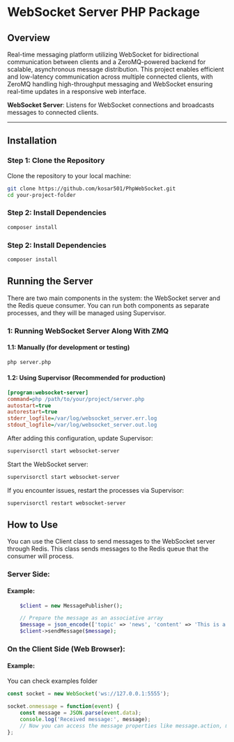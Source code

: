 # WebSocket Server PHP Package

## Overview

Real-time messaging platform utilizing WebSocket for bidirectional communication between clients and a ZeroMQ-powered backend for scalable, asynchronous message distribution. This project enables efficient and low-latency communication across multiple connected clients, with ZeroMQ handling high-throughput messaging and WebSocket ensuring real-time updates in a responsive web interface.

**WebSocket Server**: Listens for WebSocket connections and broadcasts messages to connected clients.

---

## Installation

### Step 1: Clone the Repository
Clone the repository to your local machine:
```bash
git clone https://github.com/kosar501/PhpWebSocket.git
cd your-project-folder
```

### Step 2: Install Dependencies
```bash
composer install
```
### Step 2: Install Dependencies
```bash
composer install
```
## Running the Server
There are two main components in the system: the WebSocket server and the Redis queue consumer.
You can run both components as separate processes, and they will be managed using Supervisor.

### 1: Running WebSocket Server Along With ZMQ

#### 1.1: Manually (for development or testing)
```bash
php server.php
```
#### 1.2: Using Supervisor (Recommended for production)
```ini
[program:websocket-server]
command=php /path/to/your/project/server.php
autostart=true
autorestart=true
stderr_logfile=/var/log/websocket_server.err.log
stdout_logfile=/var/log/websocket_server.out.log
```
After adding this configuration, update Supervisor:
```bash
supervisorctl start websocket-server
```
Start the WebSocket server:
```bash
supervisorctl start websocket-server
```



If you encounter issues, restart the processes via Supervisor:
```bash
supervisorctl restart websocket-server
```

## How to Use
You can use the Client class to send messages to the WebSocket server through Redis. This class sends messages to 
the Redis queue that the consumer will process.

### Server Side:
#### Example:
```php
    $client = new MessagePublisher();

    // Prepare the message as an associative array
    $message = json_encode(['topic' => 'news', 'content' => 'This is a test message']);
    $client->sendMessage($message);
```

### On the Client Side (Web Browser):
#### Example:
You can check examples folder 
```javascript
const socket = new WebSocket('ws://127.0.0.1:5555');

socket.onmessage = function(event) {
    const message = JSON.parse(event.data);
    console.log('Received message:', message);
    // Now you can access the message properties like message.action, message.username, etc.
};
```